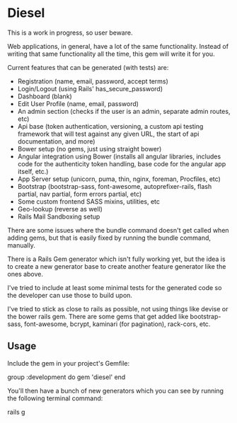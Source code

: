 # Diesel

This is a work in progress, so user beware.

Web applications, in general, have a lot of the same functionality. Instead of writing that same
functionality all the time, this gem will write it for you.

Current features that can be generated (with tests) are:

* Registration (name, email, password, accept terms)
* Login/Logout (using Rails' has_secure_password)
* Dashboard (blank)
* Edit User Profile (name, email, password)
* An admin section (checks if the user is an admin, separate admin routes, etc)
* Api base (token authentication, versioning, a custom api testing framework that will test against
  any given URL, the start of api documentation, and more)
* Bower setup (no gems, just using straight bower)
* Angular integration using Bower (installs all angular libraries, includes code for the
  authenticity token handling, base code for the angular app itself, etc.)
* App Server setup (unicorn, puma, thin, nginx, foreman, Procfiles, etc)
* Bootstrap (bootstrap-sass, font-awesome, autoprefixer-rails, flash partial, nav partial, form
  errors partial, etc)
* Some custom frontend SASS mixins, utilities, etc
* Geo-lookup (reverse as well)
* Rails Mail Sandboxing setup


There are some issues where the bundle command doesn't get called when adding gems, but that is
easily fixed by running the bundle command, manually.

There is a Rails Gem generator which isn't fully working yet, but the idea is to create a new
generator base to create another feature generator like the ones above.

I've tried to include at least some minimal tests for the generated code so the developer can use
those to build upon.

I've tried to stick as close to rails as possible, not using things like devise or the bower rails
gem. There are some gems that get added like bootstrap-sass, font-awesome, bcrypt, kaminari (for
pagination), rack-cors, etc.


## Usage

Include the gem in your project's Gemfile:

  group :development do
    gem 'diesel'
  end

You'll then have a bunch of new generators which you can see by running the following terminal
command:

  rails g



